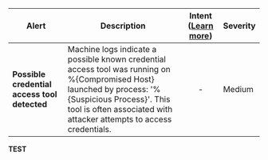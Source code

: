 |Alert|Description|Intent ([Learn more](#intentions))|Severity|
|----|----|:----:|--|
|**Possible credential access tool detected**|Machine logs indicate a possible known credential access tool was running on %{Compromised Host} launched by process: '%{Suspicious Process}'. This tool is often associated with attacker attempts to access credentials.|-|Medium|
**TEST**
